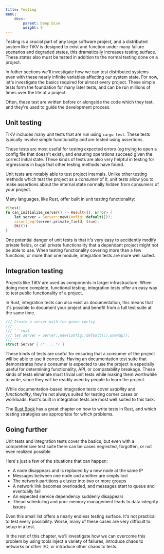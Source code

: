 ```yaml
---
title: Testing
menu:
    docs:
        parent: Deep Dive
        weight: 9
---
```


Testing is a crucial part of any large software project, and a distributed system like TiKV is designed to exist and function under many failure scenarios and degraded states, this dramatically increases testing surface. These states also must be tested in addition to the normal testing done on a project.

In futher sections we'll investigate how we can test distributed systems even with these nearly infinite variables affecting our system state. For now, let's investigate the basics required for almost every project. These simple tests form the foundation for many later tests, and can be run millions of times over the life of a project.

Often, these test are written before or alongside the code which they test, and they're used to guide the development process.

## Unit testing

TiKV includes many unit tests that are run using `cargo test`. These tests typically involve simple functionality and are tested using assertions.

These tests are most useful for testing expected errors (eg trying to open a config file that doesn't exist), and ensuring operations succeed given the correct initial state. These kinds of tests are also very helpful in testing for regressions in bugs that other testing methods have found.

Unit tests are notably able to test project internals. Unlike other testing methods which test the project as a *consumer* of it, unit tests allow you to make assertions about the internal state normally hidden from consumers of your project.

Many languages, like Rust, offer built in unit testing functionality:

```rust
#[test]
fn can_initialize_server() -> Result<(), Error> {
    let server = Server::new(Config::default())?;
    assert_eq!(server.private_field, true);
    Ok(())
}
```

One potential danger of unit tests is that it's very easy to accidently modify private fields, or call private functionality that a dependant project might not be able to use. When testing functionality covering more than a few functions, or more than one module, integration tests are more well suited.

## Integration testing

Projects like TiKV are used as components in larger infrastructure. When doing more complete, functional testing, integration tests offer an easy way to test public functionality of a project.

In Rust, integration tests can also exist as documentation, this means that it's possible to document your project and benefit from a full test suite at the same time.

```rust
/// Create a server with the given config
/// 
/// ```rust
/// let server = Server::new(Config::default()).unwrap();
/// ```
struct Server { /* ... */ }
```

These kinds of tests are useful for ensuring that a consumer of the project will be able to use it correctly. Having an documentation test suite that demonstrates how a consumer is expected to use the project is especially useful for determining functionality, API, or compatability breakage. These kinds of tests eliminate most trivial unit tests while making them worthwhile to write, since they will be readily used by people to learn the project.

While documentation-based integration tests cover *usability* and *functionality*, they're not always suited for testing corner cases or workloads. Rust's built in integration tests are most well suited to this task.

The [Rust Book](https://doc.rust-lang.org/book/ch11-01-writing-tests.html) has a great chapter on how to write tests in Rust, and which testing strategies are appropriate for which problems.

## Going further

Unit tests and integration tests cover the basics, but even with a comprehensive test suite there can be cases neglected, forgotten, or not even realized possible.

Here's just a few of the situations that can happen:

* A node disappears and is replaced by a new node at the same IP
* Messages between one node and another are simply lost
* The network partitions a cluster into two or more groups
* A network link becomes overloaded, and messages start to queue and eventually fail
* An expected service dependency suddenly disappears
* Thead scheduling and poor memory management leads to data integrity issues

Even this small list offers a nearly endless testing surface. It's not practical to test every possibility. Worse, many of these cases are very difficult to setup in a test.

In the rest of this chapter, we'll investigate how we can overcome this problem by using tools inject a variety of failures, introduce chaos to networks or other I/O, or introduce other chaos to tests.
